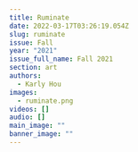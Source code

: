 ```yaml
---
title: Ruminate
date: 2022-03-17T03:26:19.054Z
slug: ruminate
issue: Fall
year: "2021"
issue_full_name: Fall 2021
section: art
authors:
  - Karly Hou
images:
  - ruminate.png
videos: []
audio: []
main_image: ""
banner_image: ""
---
```

 